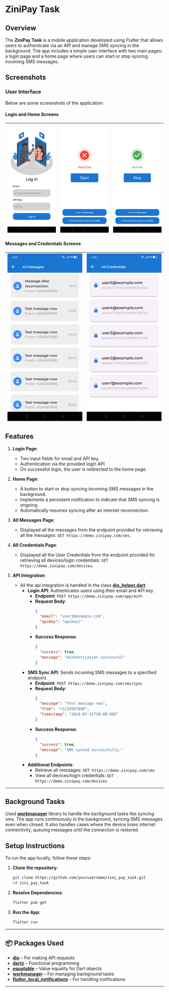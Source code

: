# ZiniPay Task

## Overview
The **ZiniPay Task** is a mobile application developed using Flutter that allows users to authenticate via an API and manage SMS syncing in the background. The app includes a simple user interface with two main pages: a login page and a home page where users can start or stop syncing incoming SMS messages.

## Screenshots
### User Interface
Below are some screenshots of the application:

#### Login and Home Screens
| ![Login Screen](assets/images/preview_images/login.jpg) | ![Home Inactive](assets/images/preview_images/home_inactive.jpg) | ![Home Active](assets/images/preview_images/home_active.jpg) |
|-------------------------------------------|-----------------------------------------------------|-------------------------------------------------|

#### Messages and Credentials Screens
| ![Messages Screen](assets/images/preview_images/messages.jpg) | ![Credentials Screen](assets/images/preview_images/credentials.jpg) |
|------------------------------------------------|-----------------------------------------------------|

## Features
1. **Login Page**:
   - Two input fields for email and API key.
   - Authentication via the provided login API.
   - On successful login, the user is redirected to the home page.

2. **Home Page**:
   - A button to start or stop syncing incoming SMS messages in the background.
   - Implements a persistent notification to indicate that SMS syncing is ongoing.
   - Automatically resumes syncing after an internet reconnection.
  
3. **All Messages Page**:
   - Displayed all the messages from the endpoint provided for retrieving all the messages: `GET https://demo.zinipay.com/sms`.

4. **All Credentials Page**:
   - Displayed all the User Credentials from the endpoint provided for retrieving all devices/login credentials: `GET https://demo.zinipay.com/devices`.
  
4. **API Integration**:
   - All the api integration is handled in the class [**dio_helper.dart**](lib/src/features/data/helpers/dio_helper.dart)
      - **Login API**: Authenticates users using their email and API key.
        - **Endpoint**: `POST https://demo.zinipay.com/app/auth`
        - **Request Body**:
          ```json
          {
            "email": "user1@example.com",
            "apiKey": "apikey1"
          }
          ```
        - **Success Response**:
          ```json
          {
            "success": true,
            "message": "Authentication successful"
          }
          ```
      - **SMS Sync API**: Sends incoming SMS messages to a specified endpoint.
        - **Endpoint**: `POST https://demo.zinipay.com/sms/sync`
        - **Request Body**:
          ```json
          {
            "message": "Test message now",
            "from": "+1234567890",
            "timestamp": "2024-07-31T10:00:00Z"
          }
          ```
        - **Success Response**:
          ```json
          {
            "success": true,
            "message": "SMS synced successfully."
          }
          ```
      - **Additional Endpoints**: 
        - Retrieve all messages: `GET https://demo.zinipay.com/sms`
        - View all devices/login credentials: `GET https://demo.zinipay.com/devices`
---

## Background Tasks
Used [**workmanager**](https://pub.dev/packages/workmanager) library to handle the background tasks like syncing sms.
The app runs continuously in the background, syncing SMS messages even when closed. It also handles cases where the device loses internet connectivity, queuing messages until the connection is restored.

## Setup Instructions
To run the app locally, follow these steps:

1. **Clone the repository**:
   ```bash
   git clone https://github.com/yourusername/zini_pay_task.git
   cd zini_pay_task

2. **Resolve Dependencies**:
   ```bash
   flutter pub get

2. **Run the App**:
   ```bash
   flutter run
---

## 📦 Packages Used

- [**dio**](https://pub.dev/packages/dio) – For making API requests
- [**dartz**](https://pub.dev/packages/dartz) – Functional programming
- [**equatable**](https://pub.dev/packages/equatable) – Value equality for Dart objects
- [**workmanager**](https://pub.dev/packages/workmanager) – For managing background tasks
- [**flutter_local_notifications**](https://pub.dev/packages/flutter_local_notifications ) – For handling notifications
---
